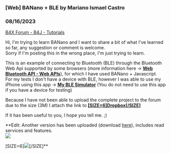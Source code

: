 ### [Web] BANano + BLE by Mariano Ismael Castro
### 08/16/2023
[B4X Forum - B4J - Tutorials](https://www.b4x.com/android/forum/threads/149247/)

Hi, I'm trying to learn BANano and I want to share a bit of what I've learned so far, any suggestion or comment is welcome.  
Sorry if I'm posting this in the wrong place, I'm just trying to learn.  
  
This is an example of connecting to Bluetooth (BLE) through the Bluetooth Web Api supported by some browsers (more information here -> [**Web Bluetooth API - Web APIs**](https://developer.mozilla.org/en-US/docs/Web/API/Web_Bluetooth_API)), for which I have used BANano + Javascript.  
For my tests I don't have a device with BLE, however I was able to use my iPhone using this app -> [**My BLE Simulator**](https://apps.apple.com/us/app/my-ble-simulator/id1186623798?uo=4) (You do not need to use this app if you have a device for testing)  
  
Because I have not been able to upload the complete project to the forum due to the size (3M) I attach the link to [**[SIZE=6]Dropbox[/SIZE]**](https://www.dropbox.com/scl/fi/qnjl5cpfhl94xdji7buga/BANanoBLE.zip?rlkey=84cb8tk5njj3y9kkwrwstc6yx&dl=0)  
  
If it has been useful to you, I hope you tell me. ;)  
  
  
**Edit: Another version has been uploaded (download [here](https://www.dropbox.com/scl/fi/8zoy8kp9bmaqyl9ee2hmk/BANanoBLE-v0.0.2.zip?rlkey=ecic29jv2l4vg5lntvvp7xcg5&dl=0)), includes read services and features.  
![](https://www.b4x.com/android/forum/attachments/144827)  
  
  
[SIZE=6][![](https://i.imgur.com/Nw2zRfi.png)](https://paypal.me/MarianoCastroRizo?country.x=NI&locale.x=es_XC)[/SIZE]**